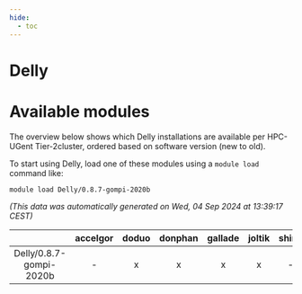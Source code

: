 ```yaml
---
hide:
  - toc
---
```


Delly
=====

# Available modules


The overview below shows which Delly installations are available per HPC-UGent Tier-2cluster, ordered based on software version (new to old).

To start using Delly, load one of these modules using a `module load` command like:

```shell
module load Delly/0.8.7-gompi-2020b
```

*(This data was automatically generated on Wed, 04 Sep 2024 at 13:39:17 CEST)*  

| |accelgor|doduo|donphan|gallade|joltik|shinx|skitty|
| :---: | :---: | :---: | :---: | :---: | :---: | :---: | :---: |
|Delly/0.8.7-gompi-2020b|-|x|x|x|x|-|x|
